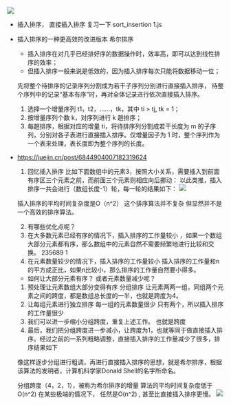 ![](https://juejin.cn/post/6844904007182319624)

-  插入排序，  直接插入排序
  复习一下 sort_insertion  1.js

- 插入排序的一种更高效的改进版本
  希尔排序
    - 插入排序在对几乎已经排好序的数据操作时，效率高，即可以达到线性排序的效率；
    - 但插入排序一般来说是低效的，因为插入排序每次只能将数据移动一位；

    先将整个待排序的记录序列分割成为若干子序列分别进行直接插入排序，
    待整个序列中的记录“基本有序”时，再对全体记录进行依次直接插入排序。

    1. 选择一个增量序列 t1，t2，……，tk，其中 ti > tj, tk = 1；
    2. 按增量序列个数 k，对序列进行 k 趟排序；
    3. 每趟排序，根据对应的增量 ti，将待排序列分割成若干长度为 m 的子序列，分别对各子表进行直接插入排序。仅增量因子为 1 时，整个序列作为一个表来处理，表长度即为整个序列的长度。

    
- https://juejin.cn/post/6844904007182319624
  1. 回忆插入排序
    比如下面数组中的元素3，按照大小关系，需要插入到前面有序区三个元素之前，而前面三个元素则相应向后挪动：
    以此类推，插入排序一共会进行（数组长度-1）轮，每一轮的结果如下：
    ![](https://p1-jj.byteimg.com/tos-cn-i-t2oaga2asx/gold-user-assets/2019/11/29/16eb5135f5c544aa~tplv-t2oaga2asx-watermark.awebp)

    插入排序的平均时间复杂度是O（n^2） 这个排序算法并不复杂 但显然并不是一个高效的排序算法。

  2. 有哪些优化点呢？
    1. 在大多数元素已经有序的情况下，插入排序的工作量较小
      ，如果一个数组大部分元素都有序，那么数组中的元素自然不需要频繁地进行比较和交换。
      235689 1
    2. 在元素数量较少的情况下，插入排序的工作量较小
      插入排序的工作量和n的平方成正比，如果n比较小，那么排序的工作量自然要小得多。

  - 如何让大部分元素有序？
    或者元素数量减少呢？
    
  1. 预处理让元素数组大部分变得有序
    分组排序
    让元素两两一组，同组两个元素之间的跨度，都是数组总长度的一半，也就是跨度为4。
  2. 让每组元素进行独立排序 每一组的元素数量很少
    只有两个，所以插入排序的工作量很少 
  3. 我们可以进一步缩小分组跨度，重复上述工作。
    也就是跨度
  4. 最后，我们把分组跨度进一步减小，让跨度为1，也就等同于做直接插入排序。经过之前的一系列粗略调整，直接插入排序的工作量减少了很多，排序结果如下

  像这样逐步分组进行粗调，再进行直接插入排序的思想，就是希尔排序，根据该算法的发明者，计算机科学家Donald Shell的名字所命名。

  分组跨度（4，2，1），被称为希尔排序的增量
  算法的平均时间复杂度低于O(n^2)
  在某些极端的情况下， 任然是O(n^2) , 甚至比直接插入排序更慢。
  ![](https://p6-juejin.byteimg.com/tos-cn-i-k3u1fbpfcp/e94d4a690b98404b871f89a929523b42~tplv-k3u1fbpfcp-watermark.awebp?)
  